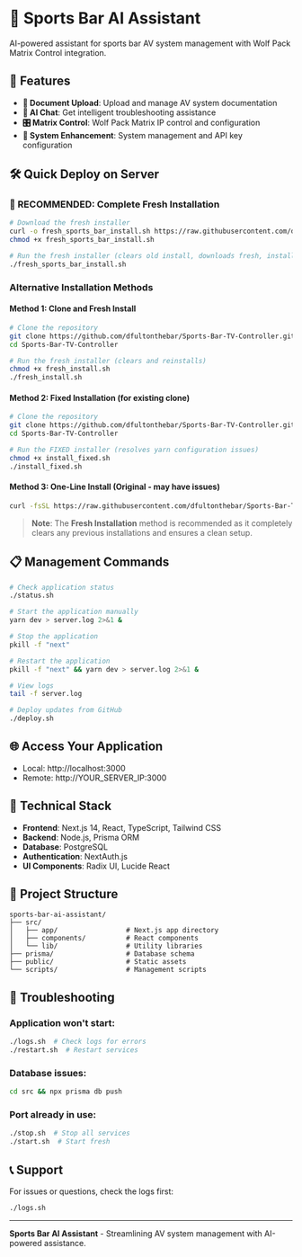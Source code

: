 
# 🏈 Sports Bar AI Assistant

AI-powered assistant for sports bar AV system management with Wolf Pack Matrix Control integration.

## 🚀 Features

- **📄 Document Upload**: Upload and manage AV system documentation
- **🤖 AI Chat**: Get intelligent troubleshooting assistance 
- **🎛️ Matrix Control**: Wolf Pack Matrix IP control and configuration
- **🔧 System Enhancement**: System management and API key configuration

## 🛠️ Quick Deploy on Server

### 🚀 RECOMMENDED: Complete Fresh Installation
```bash
# Download the fresh installer
curl -o fresh_sports_bar_install.sh https://raw.githubusercontent.com/dfultonthebar/Sports-Bar-TV-Controller/main/fresh_install.sh
chmod +x fresh_sports_bar_install.sh

# Run the fresh installer (clears old install, downloads fresh, installs)
./fresh_sports_bar_install.sh
```

### Alternative Installation Methods

#### Method 1: Clone and Fresh Install
```bash
# Clone the repository
git clone https://github.com/dfultonthebar/Sports-Bar-TV-Controller.git
cd Sports-Bar-TV-Controller

# Run the fresh installer (clears and reinstalls)
chmod +x fresh_install.sh
./fresh_install.sh
```

#### Method 2: Fixed Installation (for existing clone)
```bash
# Clone the repository
git clone https://github.com/dfultonthebar/Sports-Bar-TV-Controller.git
cd Sports-Bar-TV-Controller

# Run the FIXED installer (resolves yarn configuration issues)
chmod +x install_fixed.sh
./install_fixed.sh
```

#### Method 3: One-Line Install (Original - may have issues)
```bash
curl -fsSL https://raw.githubusercontent.com/dfultonthebar/Sports-Bar-TV-Controller/main/install.sh | bash
```

> **Note**: The **Fresh Installation** method is recommended as it completely clears any previous installations and ensures a clean setup.

## 📋 Management Commands

```bash
# Check application status
./status.sh

# Start the application manually
yarn dev > server.log 2>&1 &

# Stop the application  
pkill -f "next"

# Restart the application
pkill -f "next" && yarn dev > server.log 2>&1 &

# View logs
tail -f server.log

# Deploy updates from GitHub
./deploy.sh
```

## 🌐 Access Your Application

- Local: http://localhost:3000
- Remote: http://YOUR_SERVER_IP:3000

## 🔧 Technical Stack

- **Frontend**: Next.js 14, React, TypeScript, Tailwind CSS
- **Backend**: Node.js, Prisma ORM
- **Database**: PostgreSQL
- **Authentication**: NextAuth.js
- **UI Components**: Radix UI, Lucide React

## 📁 Project Structure

```
sports-bar-ai-assistant/
├── src/
│   ├── app/                 # Next.js app directory
│   ├── components/          # React components
│   └── lib/                 # Utility libraries
├── prisma/                  # Database schema
├── public/                  # Static assets
└── scripts/                 # Management scripts
```

## 🐛 Troubleshooting

### Application won't start:
```bash
./logs.sh  # Check logs for errors
./restart.sh  # Restart services
```

### Database issues:
```bash
cd src && npx prisma db push
```

### Port already in use:
```bash
./stop.sh  # Stop all services
./start.sh  # Start fresh
```

## 📞 Support

For issues or questions, check the logs first:
```bash
./logs.sh
```

---
**Sports Bar AI Assistant** - Streamlining AV system management with AI-powered assistance.
